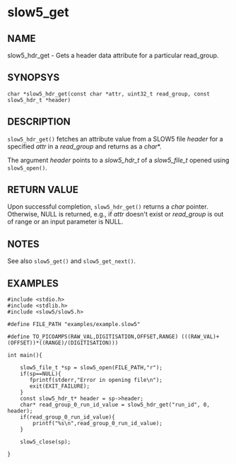 # slow5_get

## NAME

slow5_hdr_get - Gets a header data attribute for a particular read_group.

## SYNOPSYS

`char *slow5_hdr_get(const char *attr, uint32_t read_group, const slow5_hdr_t *header)`

## DESCRIPTION
`slow5_hdr_get()` fetches an attribute value from a SLOW5 file *header* for a specified *attr* in a *read_group* and returns as a *char**.

The argument *header* points to a *slow5_hdr_t* of a *slow5_file_t* opened using `slow5_open()`.

## RETURN VALUE
Upon successful completion, `slow5_hdr_get()` returns a *char* pointer. Otherwise, NULL is returned, e.g., if *attr* doesn't exist or *read_group* is out of range or an input parameter is NULL. 

## NOTES
See also `slow5_get()` and `slow5_get_next()`.

## EXAMPLES

```
#include <stdio.h>
#include <stdlib.h>
#include <slow5/slow5.h>

#define FILE_PATH "examples/example.slow5"

#define TO_PICOAMPS(RAW_VAL,DIGITISATION,OFFSET,RANGE) (((RAW_VAL)+(OFFSET))*((RANGE)/(DIGITISATION)))

int main(){

    slow5_file_t *sp = slow5_open(FILE_PATH,"r");
    if(sp==NULL){
       fprintf(stderr,"Error in opening file\n");
       exit(EXIT_FAILURE);
    }
    const slow5_hdr_t* header = sp->header;
    char* read_group_0_run_id_value = slow5_hdr_get("run_id", 0, header);
    if(read_group_0_run_id_value){
        printf("%s\n",read_group_0_run_id_value);
    }

    slow5_close(sp);

}
```
